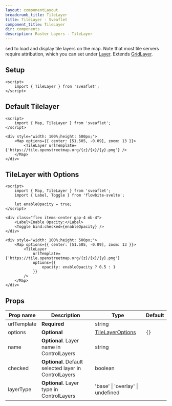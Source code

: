 ```yaml
---
layout: componentLayout
breadcrumb_title: TileLayer
title: TileLayer - Sveaflet
component_title: TileLayer
dir: components
description: Raster Layers - TileLayer
---
```


sed to load and display tile layers on the map. Note that most tile servers require attribution, which you can set under [Layer](https://leafletjs.com/reference.html#layer). Extends [GridLayer](https://leafletjs.com/reference.html#gridlayer).

## Setup

```svelte example csr hideOutput
<script>
	import { TileLayer } from 'sveaflet';
</script>
```

## Default Tilelayer

```svelte example csr
<script>
	import { Map, TileLayer } from 'sveaflet';
</script>

<div style="width: 100%;height: 500px;">
	<Map options={{ center: [51.505, -0.09], zoom: 13 }}>
		<TileLayer urlTemplate={'https://tile.openstreetmap.org/{z}/{x}/{y}.png'} />
	</Map>
</div>
```

## TileLayer with Options

```svelte example csr
<script>
	import { Map, TileLayer } from 'sveaflet';
	import { Label, Toggle } from 'flowbite-svelte';

	let enableOpacity = true;
</script>

<div class="flex items-center gap-4 mb-4">
	<Label>Enable Opacity:</Label>
	<Toggle bind:checked={enableOpacity} />
</div>

<div style="width: 100%;height: 500px;">
	<Map options={{ center: [51.505, -0.09], zoom: 13 }}>
		<TileLayer
			urlTemplate={'https://tile.openstreetmap.org/{z}/{x}/{y}.png'}
			options={{
				opacity: enableOpacity ? 0.5 : 1
			}}
		/>
	</Map>
</div>
```

## Props

| Prop name   | Description                                           | Type                                                                      | Default |
| ----------- | ----------------------------------------------------- | ------------------------------------------------------------------------- | ------- |
| urlTemplate | **Required**                                          | string                                                                    |         |
| options     | **Optional**                                          | [TileLayerOptions](https://leafletjs.com/reference.html#tilelayer-option) | `{}`    |
| name        | **Optional**. Layer name in ControlLayers             | string                                                                    |         |
| checked     | **Optional**. Default selected layer in ControlLayers | boolean                                                                   |         |
| layerType   | **Optional**. Layer type in ControlLayers             | 'base' \| 'overlay' \| undefined                                          |         |
